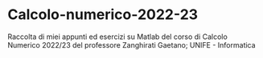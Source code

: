 # Calcolo-numerico-2022-23
Raccolta di miei appunti ed esercizi su Matlab del corso di Calcolo Numerico 2022/23 del professore Zanghirati Gaetano; UNIFE - Informatica
